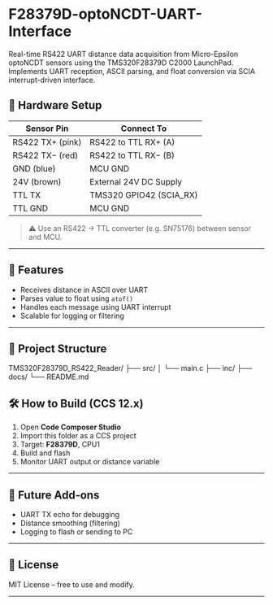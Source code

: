 # F28379D-optoNCDT-UART-Interface
Real-time RS422 UART distance data acquisition from Micro-Epsilon optoNCDT sensors using the TMS320F28379D C2000 LaunchPad. Implements UART reception, ASCII parsing, and float conversion via SCIA interrupt-driven interface.

## 🔧 Hardware Setup

| Sensor Pin      | Connect To                        |
|-----------------|-----------------------------------|
| RS422 TX+ (pink)| RS422 to TTL RX+ (A)             |
| RS422 TX− (red) | RS422 to TTL RX− (B)             |
| GND (blue)      | MCU GND                          |
| 24V (brown)     | External 24V DC Supply           |
| TTL TX          | TMS320 GPIO42 (SCIA_RX)          |
| TTL GND         | MCU GND                          |

> ⚠️ Use an RS422 → TTL converter (e.g. SN75176) between sensor and MCU.

---

## 🧠 Features

- Receives distance in ASCII over UART
- Parses value to float using `atof()`
- Handles each message using UART interrupt
- Scalable for logging or filtering

---

## 📁 Project Structure

TMS320F28379D_RS422_Reader/
├── src/
│ └── main.c
├── inc/
├── docs/
└── README.md

## 🛠️ How to Build (CCS 12.x)

1. Open **Code Composer Studio**
2. Import this folder as a CCS project
3. Target: **F28379D**, CPU1
4. Build and flash
5. Monitor UART output or distance variable

---

## 🚀 Future Add-ons

- UART TX echo for debugging
- Distance smoothing (filtering)
- Logging to flash or sending to PC

---

## 📜 License

MIT License – free to use and modify.

---
